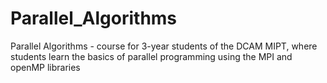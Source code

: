 # Parallel_Algorithms
Parallel Algorithms - course for 3-year students of the DCAM MIPT, where students learn the basics of parallel programming using the MPI and openMP libraries
